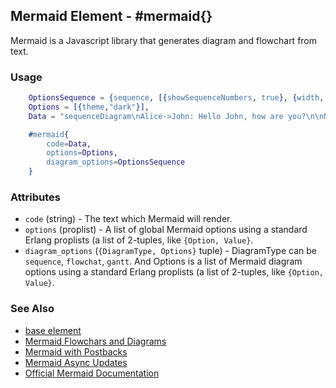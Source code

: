<!-- dash: #mermaid | Element | ###:Section -->



## Mermaid Element - #mermaid{}

  Mermaid is a Javascript library that generates diagram and flowchart from text.

### Usage

```erlang
	OptionsSequence = {sequence, [{showSequenceNumbers, true}, {width, 100}, {height, 100}]},
	Options = [{theme,"dark"}],
	Data = "sequenceDiagram\nAlice->John: Hello John, how are you?\n\nNote over Alice,John: A typical interaction",

	#mermaid{
		code=Data,
		options=Options,
		diagram_options=OptionsSequence
	}

```

### Attributes

* `code` (string) - The text which Mermaid will render.
* `options` (proplist) - A list of global Mermaid options using a standard Erlang
proplists (a list of 2-tuples, like `{Option, Value}`.
* `diagram_options` (`{DiagramType, Options}` tuple) - DiagramType can be `sequence`, `flowchat`, `gantt`. And Options is a list of Mermaid diagram options using a standard Erlang
proplists (a list of 2-tuples, like `{Option, Value}`.

### See Also

*  [base element](./element_base.md)
*  [Mermaid Flowchars and Diagrams](http://nitrogenproject.com/demos/demos_mermaid1)
*  [Mermaid with Postbacks](http://nitrogenproject.com/demos/demos_mermaid2)
*  [Mermaid Async Updates](http://nitrogenproject.com/demos/demos_mermaid3)
*  [Official Mermaid Documentation](https://mermaid-js.github.io/mermaid/#/)
